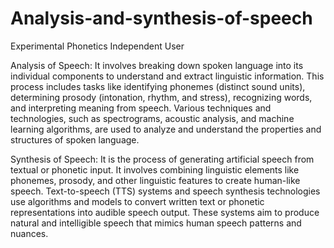 # Analysis-and-synthesis-of-speech
Experimental Phonetics Independent User

Analysis of Speech: It involves breaking down spoken language into its individual components to understand and extract linguistic information. This process includes tasks like identifying phonemes (distinct sound units), determining prosody (intonation, rhythm, and stress), recognizing words, and interpreting meaning from speech. Various techniques and technologies, such as spectrograms, acoustic analysis, and machine learning algorithms, are used to analyze and understand the properties and structures of spoken language.

Synthesis of Speech: It is the process of generating artificial speech from textual or phonetic input. It involves combining linguistic elements like phonemes, prosody, and other linguistic features to create human-like speech. Text-to-speech (TTS) systems and speech synthesis technologies use algorithms and models to convert written text or phonetic representations into audible speech output. These systems aim to produce natural and intelligible speech that mimics human speech patterns and nuances.
